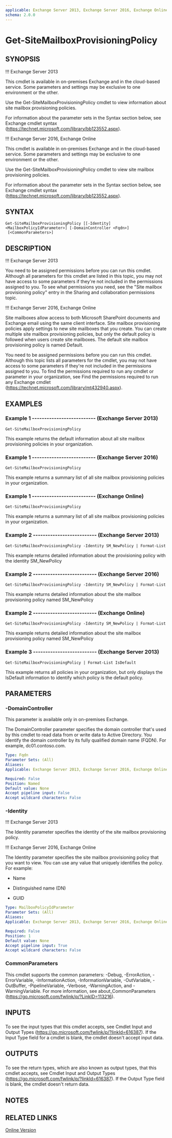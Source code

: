 ```yaml
---
applicable: Exchange Server 2013, Exchange Server 2016, Exchange Online
schema: 2.0.0
---
```


# Get-SiteMailboxProvisioningPolicy

## SYNOPSIS
!!! Exchange Server 2013

This cmdlet is available in on-premises Exchange and in the cloud-based service. Some parameters and settings may be exclusive to one environment or the other.

Use the Get-SiteMailboxProvisioningPolicy cmdlet to view information about site mailbox provisioning policies.

For information about the parameter sets in the Syntax section below, see Exchange cmdlet syntax (https://technet.microsoft.com/library/bb123552.aspx).

!!! Exchange Server 2016, Exchange Online

This cmdlet is available in on-premises Exchange and in the cloud-based service. Some parameters and settings may be exclusive to one environment or the other.

Use the Get-SiteMailboxProvisioningPolicy cmdlet to view site mailbox provisioning policies.

For information about the parameter sets in the Syntax section below, see Exchange cmdlet syntax (https://technet.microsoft.com/library/bb123552.aspx).

## SYNTAX

```
Get-SiteMailboxProvisioningPolicy [[-Identity] <MailboxPolicyIdParameter>] [-DomainController <Fqdn>]
 [<CommonParameters>]
```

## DESCRIPTION
!!! Exchange Server 2013

You need to be assigned permissions before you can run this cmdlet. Although all parameters for this cmdlet are listed in this topic, you may not have access to some parameters if they're not included in the permissions assigned to you. To see what permissions you need, see the "Site mailbox provisioning policy" entry in the Sharing and collaboration permissions topic.

!!! Exchange Server 2016, Exchange Online

Site mailboxes allow access to both Microsoft SharePoint documents and Exchange email using the same client interface. Site mailbox provisioning policies apply settings to new site mailboxes that you create. You can create multiple site mailbox provisioning policies, but only the default policy is followed when users create site mailboxes. The default site mailbox provisioning policy is named Default.

You need to be assigned permissions before you can run this cmdlet. Although this topic lists all parameters for the cmdlet, you may not have access to some parameters if they're not included in the permissions assigned to you. To find the permissions required to run any cmdlet or parameter in your organization, see Find the permissions required to run any Exchange cmdlet (https://technet.microsoft.com/library/mt432940.aspx).

## EXAMPLES

### Example 1 -------------------------- (Exchange Server 2013)
```
Get-SiteMailboxProvisioningPolicy
```

This example returns the default information about all site mailbox provisioning policies in your organization.

### Example 1 -------------------------- (Exchange Server 2016)
```
Get-SiteMailboxProvisioningPolicy
```

This example returns a summary list of all site mailbox provisioning policies in your organization.

### Example 1 -------------------------- (Exchange Online)
```
Get-SiteMailboxProvisioningPolicy
```

This example returns a summary list of all site mailbox provisioning policies in your organization.

### Example 2 -------------------------- (Exchange Server 2013)
```
Get-SiteMailboxProvisioningPolicy -Identity SM_NewPolicy | Format-List
```

This example returns detailed information about the provisioning policy with the identity SM\_NewPolicy

### Example 2 -------------------------- (Exchange Server 2016)
```
Get-SiteMailboxProvisioningPolicy -Identity SM_NewPolicy | Format-List
```

This example returns detailed information about the site mailbox provisioning policy named SM\_NewPolicy

### Example 2 -------------------------- (Exchange Online)
```
Get-SiteMailboxProvisioningPolicy -Identity SM_NewPolicy | Format-List
```

This example returns detailed information about the site mailbox provisioning policy named SM\_NewPolicy

### Example 3 -------------------------- (Exchange Server 2013)
```
Get-SiteMailboxProvisioningPolicy | Format-List IsDefault
```

This example returns all policies in your organization, but only displays the IsDefault information to identify which policy is the default policy.

## PARAMETERS

### -DomainController
This parameter is available only in on-premises Exchange.

The DomainController parameter specifies the domain controller that's used by this cmdlet to read data from or write data to Active Directory. You identify the domain controller by its fully qualified domain name (FQDN). For example, dc01.contoso.com.

```yaml
Type: Fqdn
Parameter Sets: (All)
Aliases:
Applicable: Exchange Server 2013, Exchange Server 2016, Exchange Online

Required: False
Position: Named
Default value: None
Accept pipeline input: False
Accept wildcard characters: False
```

### -Identity
!!! Exchange Server 2013

The Identity parameter specifies the identity of the site mailbox provisioning policy.



!!! Exchange Server 2016, Exchange Online

The Identity parameter specifies the site mailbox provisioning policy that you want to view. You can use any value that uniquely identifies the policy. For example:

- Name

- Distinguished name (DN)

- GUID



```yaml
Type: MailboxPolicyIdParameter
Parameter Sets: (All)
Aliases:
Applicable: Exchange Server 2013, Exchange Server 2016, Exchange Online

Required: False
Position: 1
Default value: None
Accept pipeline input: True
Accept wildcard characters: False
```

### CommonParameters
This cmdlet supports the common parameters: -Debug, -ErrorAction, -ErrorVariable, -InformationAction, -InformationVariable, -OutVariable, -OutBuffer, -PipelineVariable, -Verbose, -WarningAction, and -WarningVariable. For more information, see about_CommonParameters (https://go.microsoft.com/fwlink/p/?LinkID=113216).

## INPUTS

###  
To see the input types that this cmdlet accepts, see Cmdlet Input and Output Types (https://go.microsoft.com/fwlink/p/?linkId=616387). If the Input Type field for a cmdlet is blank, the cmdlet doesn't accept input data.

## OUTPUTS

###  
To see the return types, which are also known as output types, that this cmdlet accepts, see Cmdlet Input and Output Types (https://go.microsoft.com/fwlink/p/?linkId=616387). If the Output Type field is blank, the cmdlet doesn't return data.

## NOTES

## RELATED LINKS

[Online Version](https://technet.microsoft.com/library/159f050b-c015-4fc5-b6b0-2aceaecb71ac.aspx)

